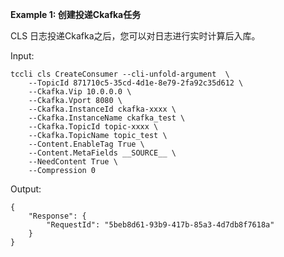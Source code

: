 **Example 1: 创建投递Ckafka任务**

CLS 日志投递Ckafka之后，您可以对日志进行实时计算后入库。

Input: 

```
tccli cls CreateConsumer --cli-unfold-argument  \
    --TopicId 871710c5-35cd-4d1e-8e79-2fa92c35d612 \
    --Ckafka.Vip 10.0.0.0 \
    --Ckafka.Vport 8080 \
    --Ckafka.InstanceId ckafka-xxxx \
    --Ckafka.InstanceName ckafka_test \
    --Ckafka.TopicId topic-xxxx \
    --Ckafka.TopicName topic_test \
    --Content.EnableTag True \
    --Content.MetaFields __SOURCE__ \
    --NeedContent True \
    --Compression 0
```

Output: 
```
{
    "Response": {
        "RequestId": "5beb8d61-93b9-417b-85a3-4d7db8f7618a"
    }
}
```

